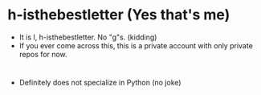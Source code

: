 # h-isthebestletter (Yes that's me)
- It is I, h-isthebestletter. No "g"s. (kidding)
- If you ever come across this, this is a private account with only private repos for now.

#

- Definitely does not specialize in Python (no joke)

<!---
h-isthebestletter/h-isthebestletter is a ✨ special ✨ repository because its `README.md` (this file) appears on your GitHub profile.
You can click the Preview link to take a look at your changes.
--->
